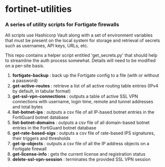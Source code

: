 # fortinet-utilities
### A series of utility scripts for Fortigate firewalls
All scripts use Hashicorp Vault along with a set of environment variables that must be present on the local system for storage and retrieval of secrets such as usernames, API keys, URLs, etc.

This repo contains a helper script entitled 'get_secrets.py' that should help to streamline the auth process somewhat.  Details will need to be modified on a per-site basis.

1. <b>fortigate-backup</b> : back up the Fortigate config to a file (with or without a password)
2. <b>get-active-routes</b> : retrieve a list of all active routing table entries (IPv4 by default, in tabular format)
3. <b>get-ssl-vpn-connections</b> : outputs a table of active SSL VPN connections with username, login time, remote and tunnel addresses and total bytes
4. <b>list-botnet-ips</b> : outputs a csv file of all IP-based botnet entries in the FortiGuard botnet database
5. <b>list-botnet-domains</b> : outputs a csv file of all domain-based botnet entries in the FortiGuard botnet database
6. <b>get-rate-based-sigs</b> : outputs a csv file of rate-based IPS signatures, their triggers and thresholds
7. <b>get-ip-objects</b> : outputs a csv file of all the IP address objects on a Fortigate firewall
8. <b>get-license-info</b> : gets the current license and registration status
9. <b>delete-ssl-vpn-session</b> : terminates the provided SSL VPN session